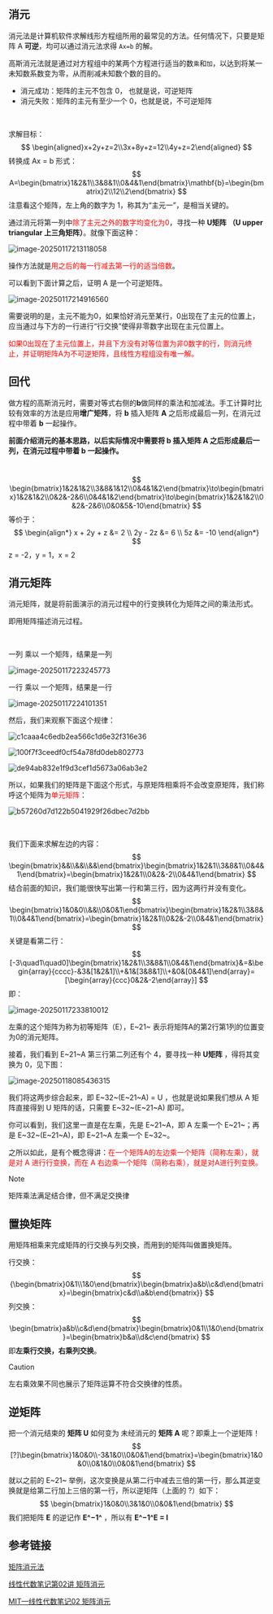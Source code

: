 ## 消元

消元法是计算机软件求解线形方程组所用的最常见的方法。任何情况下，只要是矩阵 A **可逆**，均可以通过消元法求得 `Ax=b` 的解。

高斯消元法就是通过对方程组中的某两个方程进行适当的数`乘`和`加`，以达到将某一未知数系数变为零，从而削减未知数个数的目的。

- 消元成功：矩阵的主元不包含 0， 也就是说，可逆矩阵
- 消元失败：矩阵的主元有至少一个 0，也就是说，不可逆矩阵

&nbsp;

求解目标：
$$
\begin{aligned}x+2y+z=2\\3x+8y+z=12\\4y+z=2\end{aligned}
$$
转换成 Ax = b 形式：
$$
A=\begin{bmatrix}1&2&1\\3&8&1\\0&4&1\end{bmatrix}\mathbf{b}=\begin{bmatrix}2\\12\\2\end{bmatrix}
$$
注意看这个矩阵，左上角的数字为 1，称其为“主元一”，是相当关键的。

通过消元将第一列中<font color="red">除了主元之外的数字均变化为0</font>，寻找一种 **U矩阵** **（U upper triangular 上三角矩阵）**。就像下面这种：

![image-20250117213118058](第二节：矩阵消元.assets/image-20250117213118058.png)

操作方法就是<font color="red">用之后的每一行减去第一行的适当倍数</font>。

可以看到下面计算之后，证明 A 是一个可逆矩阵。

![image-20250117214916560](第二节：矩阵消元.assets/image-20250117214916560.png)

需要说明的是，主元不能为0，如果恰好消元至某行，0出现在了主元的位置上，应当通过与下方的一行进行“行交换”使得非零数字出现在主元位置上。

<font color="red">如果0出现在了主元位置上，并且下方没有对等位置为非0数字的行，则消元终止，并证明矩阵A为不可逆矩阵，且线性方程组没有唯一解。</font>

## 回代

做方程的高斯消元时，需要对等式右侧的**b**做同样的乘法和加减法。手工计算时比较有效率的方法是应用**增广矩阵**，将 **b** 插入矩阵 **A** 之后形成最后一列，在消元过程中带着 **b** 一起操作。

**前面介绍消元的基本思路，以后实际情况中需要将 b 插入矩阵 A 之后形成最后一列，在消元过程中带着 b 一起操作。**

&nbsp;
$$
\begin{bmatrix}1&2&1&2\\3&8&1&12\\0&4&1&2\end{bmatrix}\to\begin{bmatrix}1&2&1&2\\0&2&-2&6\\0&4&1&2\end{bmatrix}\to\begin{bmatrix}1&2&1&2\\0&2&-2&6\\0&0&5&-10\end{bmatrix}
$$
等价于：
$$
\begin{align*}
x + 2y + z &= 2 \\
2y - 2z &= 6 \\
5z &= -10
\end{align*}
$$
z = -2，y = 1，x = 2 

## 消元矩阵

消元矩阵，就是将前面演示的消元过程中的行变换转化为矩阵之间的乘法形式。

即用矩阵描述消元过程。

&nbsp;

一列 乘以 一个矩阵，结果是一列

![image-20250117223245773](第二节：矩阵消元.assets/image-20250117223245773.png)

一行 乘以 一个矩阵，结果是一行

![image-20250117224101351](第二节：矩阵消元.assets/image-20250117224101351.png)

然后，我们来观察下面这个规律：

![c1caaa4c6edb2ea566c1d6e32f316e36](第二节：矩阵消元.assets/c1caaa4c6edb2ea566c1d6e32f316e36.png)

![100f7f3ceedf0cf54a78fd0deb802773](第二节：矩阵消元.assets/100f7f3ceedf0cf54a78fd0deb802773.png)

![de94ab832e1f9d3cef1d5673a06ab3e2](第二节：矩阵消元.assets/de94ab832e1f9d3cef1d5673a06ab3e2.png)

所以，如果我们的矩阵是下面这个形式，与原矩阵相乘将不会改变原矩阵，我们称呼这个矩阵为<font color="red">单元矩阵</font>：

![b57260d7d122b5041929f26dbec7d2bb](第二节：矩阵消元.assets/b57260d7d122b5041929f26dbec7d2bb.png)

&nbsp;

我们下面来求解左边的内容：
$$
\begin{bmatrix}&&\\&&\\&&\end{bmatrix}\begin{bmatrix}1&2&1\\3&8&1\\0&4&1\end{bmatrix}=\begin{bmatrix}1&2&1\\0&2&-2\\0&4&1\end{bmatrix}
$$
结合前面的知识，我们能很快写出第一行和第三行，因为这两行并没有变化。
$$
\begin{bmatrix}1&0&0\\&&\\0&0&1\end{bmatrix}\begin{bmatrix}1&2&1\\3&8&1\\0&4&1\end{bmatrix}=\begin{bmatrix}1&2&1\\0&2&-2\\0&4&1\end{bmatrix}
$$
关键是看第二行：
$$
[-3\quad1\quad0]\begin{bmatrix}1&2&1\\3&8&1\\0&4&1\end{bmatrix}&=&\begin{array}{cccc}-&3&[1&2&1]\\+&1&[3&8&1]\\+&0&[0&4&1]\end{array}=[\begin{array}{ccc}0&2&-2\end{array}]
$$
即：

![image-20250117233810012](第二节：矩阵消元.assets/image-20250117233810012.png)

左乘的这个矩阵为称为初等矩阵（E），E~21~ 表示将矩阵A的第2行第1列的位置变为0的消元矩阵。

接着，我们看到 E~21~A 第三行第二列还有个 4，要寻找一种 **U矩阵** ，得将其变换为 0，见下图：

![image-20250118085436315](第二节：矩阵消元.assets/image-20250118085436315.png)

我们将这两步综合起来，即 E~32~(E~21~A) = U ，也就是说如果我们想从 A 矩阵直接得到 U 矩阵的话，只需要 E~32~(E~21~A) 即可。

你可以看到，我们这里一直是在左乘，先是 E~21~A，即 A 左乘一个 E~21~；再是 E~32~(E~21~A)，即 E~21~A 左乘一个 E~32~。

之所以如此，是有个概念得讲：<font color="red">在一个矩阵A的左边乘一个矩阵（简称左乘），就是对 A 进行行变换，而在 A 右边乘一个矩阵（简称右乘），就是对A进行列变换。</font>

> [!NOTE]
>
> 矩阵乘法满足结合律，但不满足交换律

## 置换矩阵

用矩阵相乘来完成矩阵的行交换与列交换，而用到的矩阵叫做置换矩阵。

行交换：
$$
{\begin{bmatrix}0&1\\1&0\end{bmatrix}\begin{bmatrix}a&b\\c&d\end{bmatrix}=\begin{bmatrix}c&d\\a&b\end{bmatrix}}
$$
列交换：
$$
\begin{bmatrix}a&b\\c&d\end{bmatrix}\begin{bmatrix}0&1\\1&0\end{bmatrix}=\begin{bmatrix}b&a\\d&c\end{bmatrix}
$$
即**左乘行交换，右乘列交换**。

> [!CAUTION]
>
> 左右乘效果不同也展示了矩阵运算不符合交换律的性质。

## 逆矩阵

把一个消元结束的 **矩阵 U** 如何变为 未经消元的 **矩阵 A** 呢？即乘上一个逆矩阵！
$$
[?]\begin{bmatrix}1&0&0\\-3&1&0\\0&0&1\end{bmatrix}=\begin{bmatrix}1&0&0\\0&1&0\\0&0&1\end{bmatrix}
$$


就以之前的 E~21~ 举例，这次变换是从第二行中减去三倍的第一行，那么其逆变换就是给第二行加上三倍的第一行，所以逆矩阵（上面的 ?）如下：
$$
\begin{bmatrix}1&0&0\\3&1&0\\0&0&1\end{bmatrix}
$$
我们把矩阵 **E** 的逆记作 **E^−1^** ，所以有 **E^−1^E = I**

## 参考链接

[矩阵消元法](https://blog.csdn.net/LJM1200/article/details/128180306)

[线性代数笔记第02讲 矩阵消元](https://www.cnblogs.com/horizonshd/p/15365988.html)

[MIT—线性代数笔记02 矩阵消元](https://zhuanlan.zhihu.com/p/45717944)
